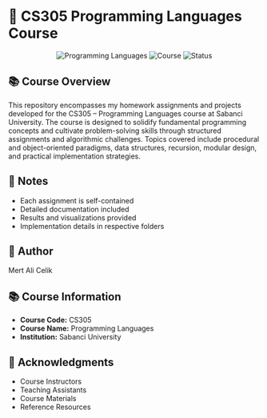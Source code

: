 # 🎨 CS305 Programming Languages Course

<div align="center">

![Programming Languages](https://img.shields.io/badge/CS305-Programming%Languages-blueviolet)
![Course](https://img.shields.io/badge/Sabanci%20University-CS305-blue)
![Status](https://img.shields.io/badge/Status-Completed-success)

</div>

## 📚 Course Overview

This repository encompasses my homework assignments and projects developed for the CS305 – Programming Languages course at Sabanci University. The course is designed to solidify fundamental programming concepts and cultivate problem-solving skills through structured assignments and algorithmic challenges. Topics covered include procedural and object-oriented paradigms, data structures, recursion, modular design, and practical implementation strategies.


## 📝 Notes

- Each assignment is self-contained
- Detailed documentation included
- Results and visualizations provided
- Implementation details in respective folders

## 👤 Author

Mert Ali Celik

## 📚 Course Information

- **Course Code:** CS305
- **Course Name:** Programming Languages
- **Institution:** Sabanci University

## 🙏 Acknowledgments

- Course Instructors
- Teaching Assistants
- Course Materials
- Reference Resources
